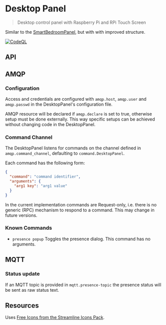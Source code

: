 # Desktop Panel

> Desktop control panel with Raspberry Pi and RPi Touch Screen

Similar to the 
[SmartBedroomPanel](https://github.com/penguineer/SmartBedroomPanel),
but with with improved structure.

[![CodeQL](https://github.com/penguineer/DesktopPanel/actions/workflows/codeql-analysis.yml/badge.svg)](https://github.com/penguineer/DesktopPanel/actions/workflows/codeql-analysis.yml)

## API

## AMQP

### Configuration

Access and credentials are configured with `amqp.host`, `amqp.user` and `amqp.passwd` in the DesktopPanel's configuration file. 

AMQP resource will be declared if `amqp.declare` is set to true, otherwise setup must be done externally. 
This way specific setups can be achieved without changing code in the DesktopPanel.

### Command Channel

The DesktopPanel listens for commands on the channel defined in `amqp.command_channel`, defaulting to `command.DesktopPanel`.

Each command has the following form:

```json
{
  "command": "command identifier",
  "arguments": {
    "arg1 key": "arg1 value"
  }
}
```

In the current implementation commands are Request-only, i.e. there is no generic (RPC) mechanism to respond to a command.
This may change in future versions.

### Known Commands

* `presence popup` Toggles the presence dialog. This command has no arguments.

## MQTT

### Status update

If an MQTT topic is provided in `mqtt.presence-topic` the presence status will be sent as raw status text.

## Resources

Uses [Free Icons from the Streamline Icons Pack](https://streamlineicons.com/).
